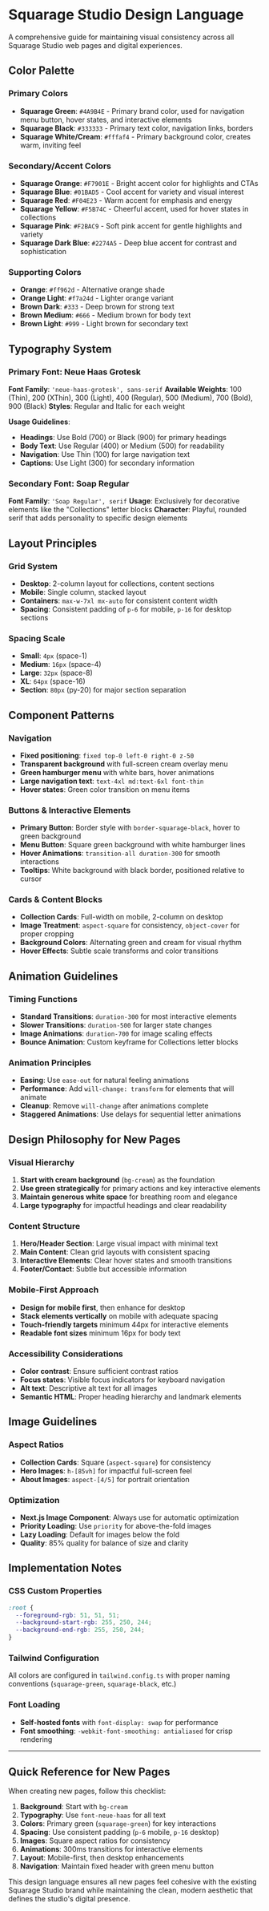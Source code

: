 # Squarage Studio Design Language

A comprehensive guide for maintaining visual consistency across all Squarage Studio web pages and digital experiences.

## Color Palette

### Primary Colors
- **Squarage Green**: `#4A9B4E` - Primary brand color, used for navigation menu button, hover states, and interactive elements
- **Squarage Black**: `#333333` - Primary text color, navigation links, borders
- **Squarage White/Cream**: `#fffaf4` - Primary background color, creates warm, inviting feel

### Secondary/Accent Colors
- **Squarage Orange**: `#F7901E` - Bright accent color for highlights and CTAs
- **Squarage Blue**: `#01BAD5` - Cool accent for variety and visual interest
- **Squarage Red**: `#F04E23` - Warm accent for emphasis and energy
- **Squarage Yellow**: `#F5B74C` - Cheerful accent, used for hover states in collections
- **Squarage Pink**: `#F2BAC9` - Soft pink accent for gentle highlights and variety
- **Squarage Dark Blue**: `#2274A5` - Deep blue accent for contrast and sophistication

### Supporting Colors
- **Orange**: `#ff962d` - Alternative orange shade
- **Orange Light**: `#f7a24d` - Lighter orange variant
- **Brown Dark**: `#333` - Deep brown for strong text
- **Brown Medium**: `#666` - Medium brown for body text
- **Brown Light**: `#999` - Light brown for secondary text

## Typography System

### Primary Font: Neue Haas Grotesk
**Font Family**: `'neue-haas-grotesk', sans-serif`
**Available Weights**: 100 (Thin), 200 (XThin), 300 (Light), 400 (Regular), 500 (Medium), 700 (Bold), 900 (Black)
**Styles**: Regular and Italic for each weight

**Usage Guidelines**:
- **Headings**: Use Bold (700) or Black (900) for primary headings
- **Body Text**: Use Regular (400) or Medium (500) for readability
- **Navigation**: Use Thin (100) for large navigation text
- **Captions**: Use Light (300) for secondary information

### Secondary Font: Soap Regular
**Font Family**: `'Soap Regular', serif`
**Usage**: Exclusively for decorative elements like the "Collections" letter blocks
**Character**: Playful, rounded serif that adds personality to specific design elements

## Layout Principles

### Grid System
- **Desktop**: 2-column layout for collections, content sections
- **Mobile**: Single column, stacked layout
- **Containers**: `max-w-7xl mx-auto` for consistent content width
- **Spacing**: Consistent padding of `p-6` for mobile, `p-16` for desktop sections

### Spacing Scale
- **Small**: `4px` (space-1)
- **Medium**: `16px` (space-4)
- **Large**: `32px` (space-8)  
- **XL**: `64px` (space-16)
- **Section**: `80px` (py-20) for major section separation

## Component Patterns

### Navigation
- **Fixed positioning**: `fixed top-0 left-0 right-0 z-50`
- **Transparent background** with full-screen cream overlay menu
- **Green hamburger menu** with white bars, hover animations
- **Large navigation text**: `text-4xl md:text-6xl font-thin`
- **Hover states**: Green color transition on menu items

### Buttons & Interactive Elements
- **Primary Button**: Border style with `border-squarage-black`, hover to green background
- **Menu Button**: Square green background with white hamburger lines
- **Hover Animations**: `transition-all duration-300` for smooth interactions
- **Tooltips**: White background with black border, positioned relative to cursor

### Cards & Content Blocks
- **Collection Cards**: Full-width on mobile, 2-column on desktop
- **Image Treatment**: `aspect-square` for consistency, `object-cover` for proper cropping
- **Background Colors**: Alternating green and cream for visual rhythm
- **Hover Effects**: Subtle scale transforms and color transitions

## Animation Guidelines

### Timing Functions
- **Standard Transitions**: `duration-300` for most interactive elements
- **Slower Transitions**: `duration-500` for larger state changes
- **Image Animations**: `duration-700` for image scaling effects
- **Bounce Animation**: Custom keyframe for Collections letter blocks

### Animation Principles
- **Easing**: Use `ease-out` for natural feeling animations
- **Performance**: Add `will-change: transform` for elements that will animate
- **Cleanup**: Remove `will-change` after animations complete
- **Staggered Animations**: Use delays for sequential letter animations

## Design Philosophy for New Pages

### Visual Hierarchy
1. **Start with cream background** (`bg-cream`) as the foundation
2. **Use green strategically** for primary actions and key interactive elements
3. **Maintain generous white space** for breathing room and elegance
4. **Large typography** for impactful headings and clear readability

### Content Structure
1. **Hero/Header Section**: Large visual impact with minimal text
2. **Main Content**: Clean grid layouts with consistent spacing
3. **Interactive Elements**: Clear hover states and smooth transitions
4. **Footer/Contact**: Subtle but accessible information

### Mobile-First Approach
- **Design for mobile first**, then enhance for desktop
- **Stack elements vertically** on mobile with adequate spacing
- **Touch-friendly targets** minimum 44px for interactive elements
- **Readable font sizes** minimum 16px for body text

### Accessibility Considerations
- **Color contrast**: Ensure sufficient contrast ratios
- **Focus states**: Visible focus indicators for keyboard navigation
- **Alt text**: Descriptive alt text for all images
- **Semantic HTML**: Proper heading hierarchy and landmark elements

## Image Guidelines

### Aspect Ratios
- **Collection Cards**: Square (`aspect-square`) for consistency
- **Hero Images**: `h-[85vh]` for impactful full-screen feel
- **About Images**: `aspect-[4/5]` for portrait orientation

### Optimization
- **Next.js Image Component**: Always use for automatic optimization
- **Priority Loading**: Use `priority` for above-the-fold images
- **Lazy Loading**: Default for images below the fold
- **Quality**: 85% quality for balance of size and clarity

## Implementation Notes

### CSS Custom Properties
```css
:root {
  --foreground-rgb: 51, 51, 51;
  --background-start-rgb: 255, 250, 244;
  --background-end-rgb: 255, 250, 244;
}
```

### Tailwind Configuration
All colors are configured in `tailwind.config.ts` with proper naming conventions (`squarage-green`, `squarage-black`, etc.)

### Font Loading
- **Self-hosted fonts** with `font-display: swap` for performance
- **Font smoothing**: `-webkit-font-smoothing: antialiased` for crisp rendering

---

## Quick Reference for New Pages

When creating new pages, follow this checklist:

1. **Background**: Start with `bg-cream`
2. **Typography**: Use `font-neue-haas` for all text
3. **Colors**: Primary green (`squarage-green`) for key interactions
4. **Spacing**: Use consistent padding (`p-6` mobile, `p-16` desktop)
5. **Images**: Square aspect ratios for consistency
6. **Animations**: 300ms transitions for interactive elements
7. **Layout**: Mobile-first, then desktop enhancements
8. **Navigation**: Maintain fixed header with green menu button

This design language ensures all new pages feel cohesive with the existing Squarage Studio brand while maintaining the clean, modern aesthetic that defines the studio's digital presence.